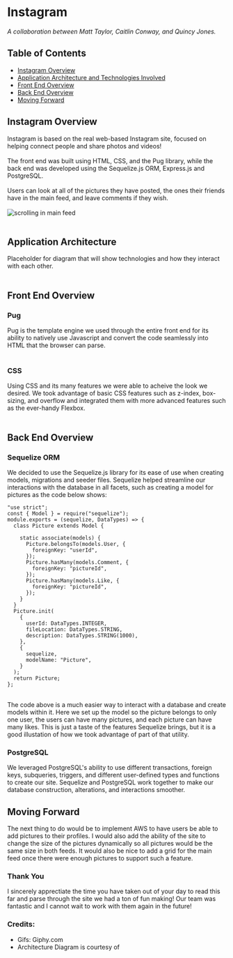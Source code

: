 # Instagram
*A collaboration between Matt Taylor, Caitlin Conway, and Quincy Jones.*
## Table of Contents 
- [Instagram Overview](#instagram-overview)
- [Application Architecture and Technologies Involved](#application-architecture)
- [Front End Overview](#front-end-overview)
- [Back End Overview](#back-end-overview)
- [Moving Forward](#moving-forward)
## Instagram Overview
Instagram is based on the real web-based Instagram site, focused on helping connect people and share photos and videos!
</br>
</br>
The front end was built using HTML, CSS, and the Pug library, while the back end was developed using the Sequelize.js ORM, Express.js and PostgreSQL.
</br>
</br>
Users can look at all of the pictures they have posted, the ones their friends have in the main feed, and leave comments if they wish.
</br>
</br>
![scrolling in main feed](https://media.giphy.com/media/4V4Oy77v1yy7hJBqvs/giphy.gif)
</br>
</br>
## Application Architecture
Placeholder for diagram that will show technologies and how they interact with each other.
</br>
</br>
## Front End Overview
### Pug
Pug is the template engine we used through the entire front end for its ability to natively use Javascript and convert the code seamlessly into HTML that the browser can parse.
</br>
</br>
### CSS
Using CSS and its many features we were able to acheive the look we desired. We took advantage of basic CSS features such as z-index, box-sizing, and overflow and integrated them with more advanced features such as the ever-handy Flexbox.
</br>
</br>
## Back End Overview
### Sequelize ORM
We decided to use the Sequelize.js library for its ease of use when creating models, migrations and seeder files. Sequelize helped streamline our interactions with the database in all facets, such as creating a model for pictures as the code below shows:
```
"use strict";
const { Model } = require("sequelize");
module.exports = (sequelize, DataTypes) => {
  class Picture extends Model {

    static associate(models) {
      Picture.belongsTo(models.User, {
        foreignKey: "userId",
      });
      Picture.hasMany(models.Comment, {
        foreignKey: "pictureId",
      });
      Picture.hasMany(models.Like, {
        foreignKey: "pictureId",
      });
    }
  }
  Picture.init(
    {
      userId: DataTypes.INTEGER,
      fileLocation: DataTypes.STRING,
      description: DataTypes.STRING(1000),
    },
    {
      sequelize,
      modelName: "Picture",
    }
  );
  return Picture;
};
```
</br>
The code above is a much easier way to interact with a database and create models within it. Here we set up the model so the picture belongs to only one user, the users can have many pictures, and each picture can have many likes. This is just a taste of the features Sequelize brings, but it is a good illustation of how we took advantage of part of that utility.

### PostgreSQL
We leveraged PostgreSQL's ability to use different transactions, foreign keys, subqueries, triggers, and different user-defined types and functions to create our site. Sequelize and PostgreSQL work together to make our database construction, alterations, and interactions smoother.

## Moving Forward
The next thing to do would be to implement AWS to have users be able to add pictures to their profiles. I would also add the ability of the site to change the size of the pictures dynamically so all pictures would be the same size in both feeds. It would also be nice to add a grid for the main feed once there were enough pictures to support such a feature.

### Thank You

I sincerely apprectiate the time you have taken out of your day to read this far and parse through the site we had a ton of fun making! Our team was fantastic and I cannot wait to work with them again in the future!

### Credits:

<ul>
  <li>Gifs: Giphy.com</li>
  <li>Architecture Diagram is courtesy of</li> 
</ul>
  
